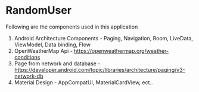 # RandomUser

Following are the components used in this application

1. Android Architecture Components - Paging, Navigation, Room, LiveData, ViewModel, Data binding, Flow
2. OpenWeatherMap Api - https://openweathermap.org/weather-conditions
3. Page from network and database - https://developer.android.com/topic/libraries/architecture/paging/v3-network-db
4. Material Design - AppCompatUI, MaterialCardView, ect..
